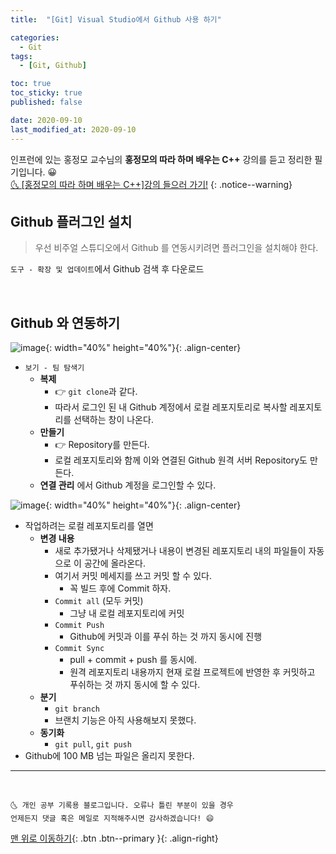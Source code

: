 ```yaml
---
title:  "[Git] Visual Studio에서 Github 사용 하기" 

categories:
  - Git
tags:
  - [Git, Github]

toc: true
toc_sticky: true
published: false

date: 2020-09-10
last_modified_at: 2020-09-10
---
```


인프런에 있는 홍정모 교수님의 **홍정모의 따라 하며 배우는 C++** 강의를 듣고 정리한 필기입니다. 😀    
[🌜 [홍정모의 따라 하며 배우는 C++]강의 들으러 가기!](https://www.inflearn.com/course/following-c-plus)
{: .notice--warning}

## Github 플러그인 설치

> 우선 비주얼 스튜디오에서 Github 를 연동시키려면 플러그인을 설치해야 한다.

`도구 - 확장 및 업데이트`에서 Github 검색 후 다운로드

<br>

## Github 와 연동하기

![image](https://user-images.githubusercontent.com/42318591/92720423-8aaa7d00-f39f-11ea-9453-bbac87c254ef.png){: width="40%" height="40%"}{: .align-center}

- `보기 - 팀 탐색기`
  - **복제** 
    - 👉 `git clone`과 같다. 
    - 따라서 로그인 된 내 Github 계정에서 로컬 레포지토리로 복사할 레포지토리를 선택하는 창이 나온다.
  - **만들기**
    - 👉 Repository를 만든다.
    - 로컬 레포지토리와 함께 이와 연결된 Github 원격 서버 Repository도 만든다.
  - **연결 관리** 에서 Github 계정을 로그인할 수 있다.

![image](https://user-images.githubusercontent.com/42318591/92723013-651f7280-f3a3-11ea-8fc6-8a2fe7591baa.png){: width="40%" height="40%"}{: .align-center}

- 작업하려는 로컬 레포지토리를 열면 
  - **변경 내용**
    - 새로 추가됐거나 삭제됐거나 내용이 변경된 레포지토리 내의 파일들이 자동으로 이 공간에 올라온다.
    - 여기서 커밋 메세지를 쓰고 커밋 할 수 있다.
      - 꼭 빌드 후에 Commit 하자.
    - `Commit all` (모두 커밋)
      - 그냥 내 로컬 레포지토리에 커밋
    - `Commit Push`
      - Github에 커밋과 이를 푸쉬 하는 것 까지 동시에 진행
    - `Commit Sync`
      - pull + commit + push 를 동시에.
      - 원격 레포지토리 내용까지 현재 로컬 프로젝트에 반영한 후 커밋하고 푸쉬하는 것 까지 동시에 할 수 있다.
  - **분기**
    - `git branch`
    - 브랜치 기능은 아직 사용해보지 못했다. 
  - **동기화**
    - `git pull`, `git push`
- Github에 100 MB 넘는 파일은 올리지 못한다.

***
<br>

    🌜 개인 공부 기록용 블로그입니다. 오류나 틀린 부분이 있을 경우 
    언제든지 댓글 혹은 메일로 지적해주시면 감사하겠습니다! 😄

[맨 위로 이동하기](#){: .btn .btn--primary }{: .align-right}